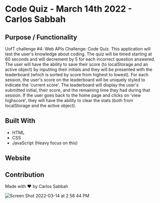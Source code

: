 # Code Quiz - March 14th 2022 - Carlos Sabbah

## Purpose / Functionality

UofT challenge #4: Web APIs Challenge: Code Quiz. This application will test the user's knowledge about coding. The quiz will be timed starting at 60 seconds and will decrement by 5 for each incorrect question answered. The user will have the ability to save their score (to localStorage and an active object) by inputting their initials and they will be presented with the leaderboard (which is sorted by score from highest to lowest). For each session, the user's score on the leaderboard will be uniquely styled to indicate the 'current score'. The leaderboard will display the user's submitted initial, their score, and the remaining time they had during that session. If the user goes back to the home page and clicks on 'view highscore', they will have the ability to clear the stats (both from localStorage and the active object). 

## Built With

- HTML
- CSS
- JavaScript (Heavy focus on this)

## Website


## Contribution

Made with ❤️ by Carlos Sabbah

![Screen Shot 2022-03-14 at 2 58 44 PM](https://user-images.githubusercontent.com/91699101/158242104-133b91d2-e451-4283-b0ec-2fa4166ac250.png)
